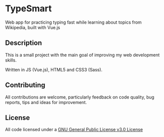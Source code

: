# TypeSmart

Web app for practicing typing fast while learning about topics from Wikipedia, built with Vue.js

## Description

This is a small project with the main goal of improving my web development skills.

Written in JS (Vue.js), HTML5 and CSS3 (Sass).

## Contributing

All contributions are welcome, particularly feedback on code quality, bug reports, tips and ideas for improvement.

## License

All code licensed under a [GNU General Public License v3.0 License](https://www.gnu.org/licenses/gpl.html)
